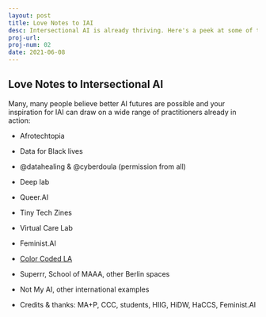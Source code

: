 ```yaml
---
layout: post
title: Love Notes to IAI
desc: Intersectional AI is already thriving. Here's a peek at some of the badass folks making it happen!
proj-url: 
proj-num: 02
date: 2021-06-08
---
```




## Love Notes to Intersectional AI

Many, many people believe better AI futures are possible and your inspiration for IAI can draw on a wide range of practitioners already in action:  

  * Afrotechtopia
  * Data for Black lives
  * @datahealing & @cyberdoula (permission from all)
  * Deep lab
  * Queer.AI
  * Tiny Tech Zines
  * Virtual Care Lab
  * Feminist.AI
  * [Color Coded LA](https://colorcoded.la/)
  * Superrr, School of MAAA, other Berlin spaces
  * Not My AI, other international examples


  * Credits & thanks: MA+P, CCC, students, HIIG, HiDW, HaCCS, Feminist.AI